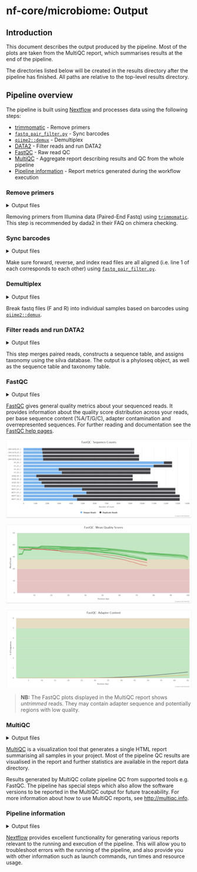 # nf-core/microbiome: Output

## Introduction

This document describes the output produced by the pipeline. Most of the plots are taken from the MultiQC report, which summarises results at the end of the pipeline.

The directories listed below will be created in the results directory after the pipeline has finished. All paths are relative to the top-level results directory.

<!-- TODO nf-core: Write this documentation describing your workflow's output -->

## Pipeline overview

The pipeline is built using [Nextflow](https://www.nextflow.io/) and processes data using the following steps:

* [trimmomatic](#remove-primers) - Remove primers
* [`fastq_pair_filter.py`](#sync-barcodes) - Sync barcodes
* [`qiime2::demux`](#demultiplex) - Demultiplex
* [DATA2](#filter-reads-and-run-data2) - Filter reads and run DATA2
* [FastQC](#fastqc) - Raw read QC
* [MultiQC](#multiqc) - Aggregate report describing results and QC from the whole pipeline
* [Pipeline information](#pipeline-information) - Report metrics generated during the workflow execution

### Remove primers
<details markdown="1">
<summary>Output files</summary>

* `1_remove_primers/*.fastq.gz`: Zip archive containing primer removed fastq files.

</details>

Removing primers from Illumina data (Paired-End Fastq) using [`trimmomatic`](http://www.usadellab.org/cms/?page=trimmomatic).
This step is recommended by dada2 in their FAQ on chimera checking.

### Sync barcodes
<details markdown="1">
<summary>Output files</summary>

* `2_sync_barcodes/*.fastq.gz`: Zip archive containing proper paired fastq files.

</details>

Make sure forward, reverse, and index read files are all aligned (i.e. line 1 of each corresponds to each other) using [`fastq_pair_filter.py`](https://gist.github.com/588841/).

### Demultiplex
<details markdown="1">
<summary>Output files</summary>

* `3_demultiplex/demuxd_reads/*.fastq.gz`: Zip archive containing demultiplexed fastq files.
* `3_demultiplex/*.qza`: Qza archive containing qiime2 files.

</details>

Break fastq files (F and R) into individual samples based on barcodes using [`qiime2::demux`](https://docs.qiime2.org/2021.11/plugins/available/demux/).

### Filter reads and run DATA2
<details markdown="1">
<summary>Output files</summary>

* `4_filter/<SAMPLEID>/*.fastq.gz`: Zip archive containing filtered fastq files.
* `4_filter/*.png`: QC plots.
* `4_filter/*.rds`: R object from DATA2 for downstream analysis.

</details>

This step merges paired reads, constructs a sequence table, and assigns taxonomy using the silva database. The output is a phyloseq object, as well as the sequence table and taxonomy table.

### FastQC

<details markdown="1">
<summary>Output files</summary>

* `fastqc/`
    * `*_fastqc.html`: FastQC report containing quality metrics.
    * `*_fastqc.zip`: Zip archive containing the FastQC report, tab-delimited data file and plot images.

</details>

[FastQC](http://www.bioinformatics.babraham.ac.uk/projects/fastqc/) gives general quality metrics about your sequenced reads. It provides information about the quality score distribution across your reads, per base sequence content (%A/T/G/C), adapter contamination and overrepresented sequences. For further reading and documentation see the [FastQC help pages](http://www.bioinformatics.babraham.ac.uk/projects/fastqc/Help/).

![MultiQC - FastQC sequence counts plot](images/mqc_fastqc_counts.png)

![MultiQC - FastQC mean quality scores plot](images/mqc_fastqc_quality.png)

![MultiQC - FastQC adapter content plot](images/mqc_fastqc_adapter.png)

> **NB:** The FastQC plots displayed in the MultiQC report shows _untrimmed_ reads. They may contain adapter sequence and potentially regions with low quality.

### MultiQC

<details markdown="1">
<summary>Output files</summary>

* `multiqc/`
    * `multiqc_report.html`: a standalone HTML file that can be viewed in your web browser.
    * `multiqc_data/`: directory containing parsed statistics from the different tools used in the pipeline.
    * `multiqc_plots/`: directory containing static images from the report in various formats.

</details>

[MultiQC](http://multiqc.info) is a visualization tool that generates a single HTML report summarising all samples in your project. Most of the pipeline QC results are visualised in the report and further statistics are available in the report data directory.

Results generated by MultiQC collate pipeline QC from supported tools e.g. FastQC. The pipeline has special steps which also allow the software versions to be reported in the MultiQC output for future traceability. For more information about how to use MultiQC reports, see <http://multiqc.info>.

### Pipeline information

<details markdown="1">
<summary>Output files</summary>

* `pipeline_info/`
    * Reports generated by Nextflow: `execution_report.html`, `execution_timeline.html`, `execution_trace.txt` and `pipeline_dag.dot`/`pipeline_dag.svg`.
    * Reports generated by the pipeline: `pipeline_report.html`, `pipeline_report.txt` and `software_versions.yml`. The `pipeline_report*` files will only be present if the `--email` / `--email_on_fail` parameter's are used when running the pipeline.
    * Reformatted samplesheet files used as input to the pipeline: `samplesheet.valid.csv`.

</details>

[Nextflow](https://www.nextflow.io/docs/latest/tracing.html) provides excellent functionality for generating various reports relevant to the running and execution of the pipeline. This will allow you to troubleshoot errors with the running of the pipeline, and also provide you with other information such as launch commands, run times and resource usage.

